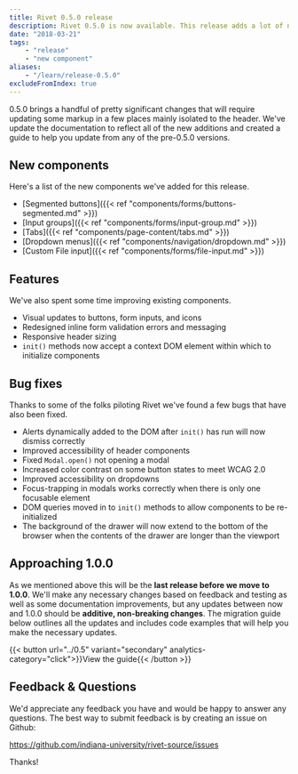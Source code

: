 ```yaml
---
title: Rivet 0.5.0 release
description: Rivet 0.5.0 is now available. This release adds a lot of new components and improves existing ones.
date: "2018-03-21"
tags:
    - "release"
    - "new component"
aliases:
    - "/learn/release-0.5.0"
excludeFromIndex: true
---
```

0.5.0 brings a handful of pretty significant changes that will require updating some markup in a few places mainly isolated to the header. We've update the documentation to reflect all of the new additions and created a guide to help you update from any of the pre-0.5.0 versions.

## New components
Here's a list of the new components we've added for this release.

- [Segmented buttons]({{< ref "components/forms/buttons-segmented.md" >}})
- [Input groups]({{< ref "components/forms/input-group.md" >}})
- [Tabs]({{< ref "components/page-content/tabs.md" >}})
- [Dropdown menus]({{< ref "components/navigation/dropdown.md" >}})
- [Custom File input]({{< ref "components/forms/file-input.md" >}})

## Features
We've also spent some time improving existing components.

- Visual updates to buttons, form inputs, and icons
- Redesigned inline form validation errors and messaging
- Responsive header sizing
- `init()` methods now accept a context DOM element within which to initialize components

## Bug fixes
Thanks to some of the folks piloting Rivet we've found a few bugs that have also been fixed.

- Alerts dynamically added to the DOM after `init()` has run will now dismiss correctly
- Improved accessibility of header components
- Fixed `Modal.open()` not opening a modal
- Increased color contrast on some button states to meet WCAG 2.0
- Improved accessibility on dropdowns
- Focus-trapping in modals works correctly when there is only one focusable element
- DOM queries moved in to `init()` methods to allow components to be re-initialized
- The background of the drawer will now extend to the bottom of the browser when the contents of the drawer are longer than the viewport

## Approaching 1.0.0
As we mentioned above this will be the **last release before we move to 1.0.0**. We'll make any necessary changes based on feedback and testing as well as some documentation improvements, but any updates between now and 1.0.0 should be **additive, non-breaking changes**. The migration guide below outlines all the updates and includes code examples that will help you make the necessary updates.

{{< button url="../0.5" variant="secondary" analytics-category="click">}}View the guide{{< /button >}}

## Feedback & Questions
We'd appreciate any feedback you have and would be happy to answer any questions. The best way to submit feedback is by creating an issue on Github:

https://github.com/indiana-university/rivet-source/issues

Thanks!
